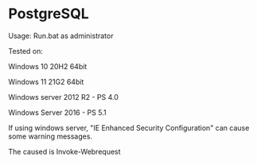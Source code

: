 # PostgreSQL
Usage: Run.bat as administrator

Tested on:

Windows 10 20H2 64bit

Windows 11 21G2 64bit

Windows server 2012 R2 - PS 4.0

Windows Server 2016 - PS 5.1


If using windows server, 
"IE Enhanced Security Configuration" can cause some warning messages.


The caused is Invoke-Webrequest
